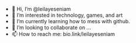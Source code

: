 - 👋 Hi, I’m @leilayeseniam
- 👀 I’m interested in technology, games, and art
- 🌱 I’m currently learning how to mess with github.
- 💞️ I’m looking to collaborate on ...
- 📫 How to reach me: bio.link/leilayeseniam

<!---
leilayeseniam/leilayeseniam is a ✨ special ✨ repository because its `README.md` (this file) appears on your GitHub profile.
You can click the Preview link to take a look at your changes.
--->

